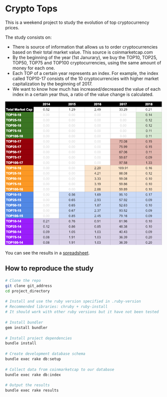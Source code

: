 # Crypto Tops

This is a weekend project to study the evolution of top cryptocurrency prices.

The study consists on:

* There is source of information that allows us to order cryptocurrencies based on their total market value. This source is coinmarketcap.com
* By the beginning of the year (1st Janurary), we buy the TOP10, TOP25, TOP50, TOP75 and TOP100 cryptocurrencies, using the same amount of money for each one.
* Each TOP of a certain year represents an index. For example, the index called TOP10-17 consists of the 10 cryptocurrencies with higher market capitalization by the beginning of 2017.
* We want to know how much has increased/decreased the value of each index in a certain year thus, a ratio of the value change is calculated.

![Spreadsheet Image](doc/spreadsheet_image.png)

You can see the results in a [spreadsheet](https://docs.google.com/spreadsheets/d/1Q1xGWCn5dBpw6t9AXa29NvUZyX6zKuahUutpOYvUy9Y/edit?usp=sharing).


## How to reproduce the study


```bash
# Clone the repo
git clone git_address
cd project_directory

# Install and use the ruby version specified in .ruby-version
# Recommended libraries: chruby + ruby-install
# It should work with other ruby versions but it have not been tested

# Install bundler
gem install bundler

# Install project dependencies
bundle install

# Create development database schema
bundle exec rake db:setup

# Collect data from coinmarketcap to our database
bundle exec rake db:index

# Output the results
bundle exec rake results
```
